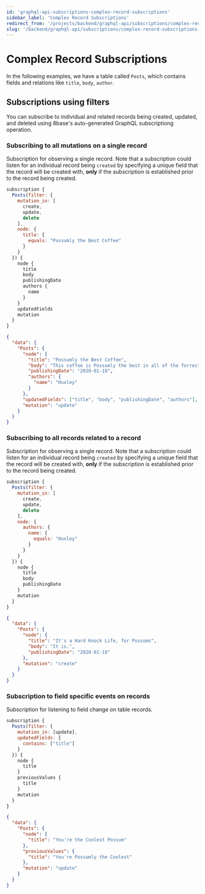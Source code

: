 ```yaml
---
id: 'graphql-api-subscriptions-complex-record-subscriptions'
sidebar_label: 'Complex Record Subscriptions'
redirect_from: '/projects/backend/graphql-api/subscriptions/complex-record-subscriptions'
slug: '/backend/graphql-api/subscriptions/complex-record-subscriptions'
---
```


# Complex Record Subscriptions

In the following examples, we have a table called `Posts`, which contains fields and relations like `title`, `body`, `author`.

## Subscriptions using filters

You can subscribe to individual and related records being created, updated, and deleted using 8base's auto-generated GraphQL subscriptiong operation.

### Subscribing to all mutations on a single record

Subscription for observing a single record. Note that a subscription could listen for an individual record being `created` by specifying a unique field that the record will be created with, **only** if the subscription is established prior to the record being created.

```javascript
subscription {
  Posts(filter: {
    mutation_in: [
      create,
      update,
      delete
    ],
    node: {
      title: {
        equals: "Possumly the Best Coffee"
      }
    }
  }) {
    node {
      title
      body
      publishingDate
      authors {
        name
      }
    }
    updatedFields
    mutation
  }
}
```

```json
{
  "data": {
    "Posts": {
      "node": {
        "title": "Possumly the Best Coffee",
        "body": "This coffee is Possumly the best in all of the forrest!",
        "publishingDate": "2020-01-18",
        "authors": {
          "name": "Huxley"
        }
      },
      "updatedFields": ["title", "body", "publishingDate", "authors"],
      "mutation": "update"
    }
  }
}
```

### Subscribing to all records related to a record

Subscription for observing a single record. Note that a subscription could listen for an individual record being `created` by specifying a unique field that the record will be created with, **only** if the subscription is established prior to the record being created.

```javascript
subscription {
  Posts(filter: {
    mutation_in: [
      create,
      update,
      delete
    ],
    node: {
      authors: {
        name: {
          equals: "Huxley"
        }
      }
    }
  }) {
    node {
      title
      body
      publishingDate
    }
    mutation
  }
}
```

```json
{
  "data": {
    "Posts": {
      "node": {
        "title": "It's a Hard Knock Life, for Possums",
        "body": "It is.",
        "publishingDate": "2020-01-18"
      },
      "mutation": "create"
    }
  }
}
```

### Subscription to field specific events on records

Subscription for listening to field change on table records.

```javascript
subscription {
  Posts(filter: {
    mutation_in: [update],
    updatedFields: {
      contains: ["title"]
    }
  }) {
    node {
      title
    }
    previousValues {
      title
    }
    mutation
  }
}
```

```json
{
  "data": {
    "Posts": {
      "node": {
        "title": "You're the Coolest Possum"
      },
      "previousValues": {
        "title": "You're Possumly the Coolest"
      },
      "mutation": "update"
    }
  }
}
```
